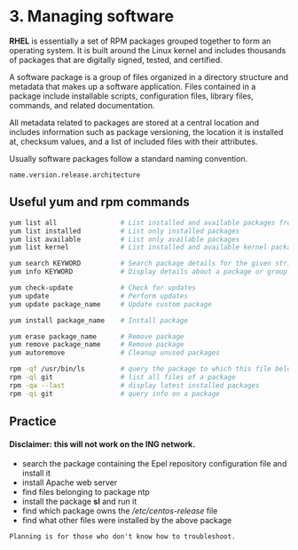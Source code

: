 # 3. Managing software
**RHEL** is essentially a set of RPM packages grouped together to form an operating system. It is built around the Linux kernel and includes thousands of packages that are digitally signed, tested, and certified.

A software package is a group of files organized in a directory structure and metadata that makes up a software application. Files contained in a package include installable scripts, configuration files, library files, commands, and related documentation.

All metadata related to packages are stored at a central location and includes information such as package versioning, the location it is installed at, checksum values, and a list of included files with their attributes.

Usually software packages follow a standard naming convention.

```plaintext
name.version.release.architecture
```

## Useful yum and rpm commands
```bash
yum list all                # List installed and available packages from repositories
yum list installed          # List only installed packages
yum list available          # List only available packages
yum list kernel             # List installed and available kernel packages

yum search KEYWORD          # Search package details for the given string
yum info KEYWORD            # Display details about a package or group of packages

yum check-update            # Check for updates
yum update                  # Perform updates
yum update package_name     # Update custom package

yum install package_name    # Install package

yum erase package_name      # Remove package
yum remove package_name     # Remove package
yum autoremove              # Cleanup unused packages

rpm -qf /usr/bin/ls         # query the package to which this file belongs
rpm -ql git                 # list all files of a package
rpm -qa --last              # display latest installed packages
rpm -qi git                 # query info on a package
```

## Practice
#### Disclaimer: this will not work on the ING network.
- search the package containing the Epel repository configuration file and install it
- install Apache web server
- find files belonging to package ntp
- install the package **sl** and run it
- find which package owns the */etc/centos-release* file
- find what other files were installed by the above package


```Planning is for those who don't know how to troubleshoot.```